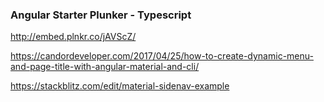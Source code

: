 ### Angular Starter Plunker - Typescript
http://embed.plnkr.co/jAVScZ/



https://candordeveloper.com/2017/04/25/how-to-create-dynamic-menu-and-page-title-with-angular-material-and-cli/



https://stackblitz.com/edit/material-sidenav-example
